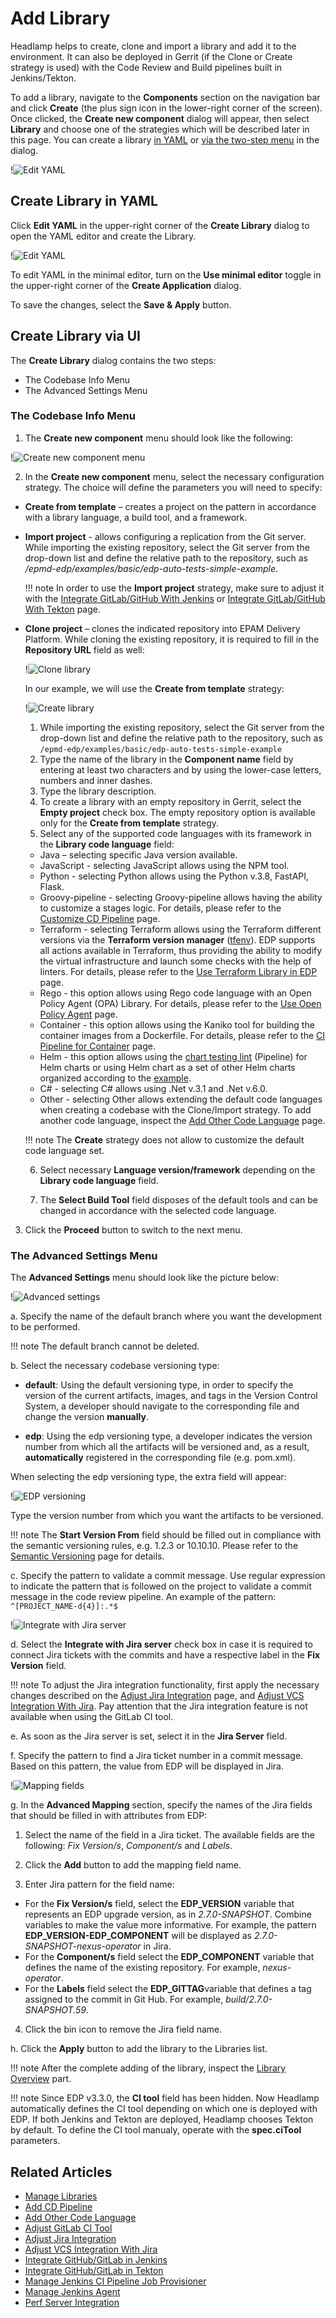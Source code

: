 # Add Library

Headlamp helps to create, clone and import a library and add it to the environment. It can also be deployed in Gerrit (if the Clone or Create strategy is used) with the Code Review and Build pipelines built in Jenkins/Tekton.

To add a library, navigate to the **Components** section on the navigation bar and click **Create** (the plus sign icon in the lower-right corner of the screen). Once clicked, the **Create new component** dialog will appear, then select **Library** and choose one of the strategies which will be described later in this page. You can create a library [in YAML](#YAML) or [via the two-step menu](#menu) in the dialog.

  !![Edit YAML](../assets/headlamp-user-guide/headlamp_new_component_library.png "Create new component menu")

## Create Library in YAML <a name="YAML"></a>

Click **Edit YAML** in the upper-right corner of the **Create Library** dialog to open the YAML editor and create the Library.

  !![Edit YAML](../assets/headlamp-user-guide/headlamp-yaml-edit-library.png "Edit YAML")

To edit YAML in the minimal editor, turn on the **Use minimal editor** toggle in the upper-right corner of the **Create Application** dialog.

To save the changes, select the **Save & Apply** button.

## Create Library via UI <a name="menu"></a>

The **Create Library** dialog contains the two steps:

* The Codebase Info Menu
* The Advanced Settings Menu

### The Codebase Info Menu

1. The **Create new component** menu should look like the following:

  !![Create new component menu](../assets/headlamp-user-guide/headlamp_new_component_library.png "Create new component menu")

2. In the **Create new component** menu, select the necessary configuration strategy. The choice will define the parameters you will need to specify:

  * **Create from template** – creates a project on the pattern in accordance with a library language, a build tool, and a framework.

  * **Import project** - allows configuring a replication from the Git server. While importing the existing repository, select the Git server from the drop-down list and define the relative path to the repository, such as */epmd-edp/examples/basic/edp-auto-tests-simple-example*.

    !!! note
        In order to use the **Import project** strategy, make sure to adjust it with the [Integrate GitLab/GitHub With Jenkins](../operator-guide/import-strategy-jenkins.md) or [Integrate GitLab/GitHub With Tekton](../operator-guide/import-strategy-tekton.md) page.

  * **Clone project** – clones the indicated repository into EPAM Delivery Platform. While cloning the existing repository, it is required to fill in the **Repository URL** field as well:

    !![Clone library](../assets/headlamp-user-guide/headlamp-clone-library.png "Clone library")

    In our example, we will use the **Create from template** strategy:

    !![Create library](../assets/headlamp-user-guide/headlamp-library-codebase-info.png "Create library")

    1. While importing the existing repository, select the Git server from the drop-down list and define the relative path to the repository, such as `/epmd-edp/examples/basic/edp-auto-tests-simple-example`
    2. Type the name of the library in the **Component name** field by entering at least two characters and by using the lower-case letters, numbers and inner dashes.
    3. Type the library description.
    4. To create a library with an empty repository in Gerrit, select the **Empty project** check box. The empty repository option is available only for the **Create from template** strategy.
    5. Select any of the supported code languages with its framework in the **Library code language** field:

      * Java – selecting specific Java version available.
      * JavaScript - selecting JavaScript allows using the NPM tool.
      * Python - selecting Python allows using the Python v.3.8, FastAPI, Flask.
      * Groovy-pipeline - selecting Groovy-pipeline allows having the ability to customize a stages logic. For details,
        please refer to the [Customize CD Pipeline](../user-guide/customize-cd-pipeline.md) page.
      * Terraform - selecting Terraform allows using the Terraform different versions via the **Terraform version manager** ([tfenv](https://github.com/tfutils/tfenv#usage)).
        EDP supports all actions available in Terraform, thus providing the ability to modify the virtual infrastructure and launch some checks with the help of linters.
        For details, please refer to the [Use Terraform Library in EDP](../user-guide/terraform-stages.md) page.
      * Rego - this option allows using Rego code language with an Open Policy Agent (OPA) Library. For details, please
        refer to the [Use Open Policy Agent](../user-guide/opa-stages.md) page.
      * Container - this option allows using the Kaniko tool for building the container images from a Dockerfile. For details, please refer to the [CI Pipeline for Container](../user-guide/container-stages.md) page.
      * Helm - this option allows using the [chart testing lint](https://github.com/helm/chart-testing) (Pipeline) for Helm charts or using Helm chart as a set of other Helm charts organized according to the [example](https://github.com/argoproj/argo-helm/tree/main).
      * C# - selecting C# allows using .Net v.3.1 and .Net v.6.0.
      * Other - selecting Other allows extending the default code languages when creating a codebase with the Clone/Import strategy. To add another code language, inspect the [Add Other Code Language](../operator-guide/add-other-code-language.md) page.

      !!! note
          The **Create** strategy does not allow to customize the default code language set.

    6. Select necessary **Language version/framework** depending on the **Library code language** field.

    7. The **Select Build Tool** field disposes of the default tools and can be changed in accordance with the selected code language.

3. Click the **Proceed** button to switch to the next menu.

### The Advanced Settings Menu

The **Advanced Settings** menu should look like the picture below:

  !![Advanced settings](../assets/headlamp-user-guide/headlamp-library-advanced-settings-menu.png "Advanced settings")

a. Specify the name of the default branch where you want the development to be performed.

!!! note
    The default branch cannot be deleted.

b. Select the necessary codebase versioning type:

* **default**: Using the default versioning type, in order to specify the version of the current artifacts, images, and tags in the Version Control System, a developer should navigate to the corresponding file and change the version **manually**.

* **edp**: Using the edp versioning type, a developer indicates the version number from which all the artifacts will be versioned and, as a result, **automatically** registered in the corresponding file (e.g. pom.xml).

When selecting the edp versioning type, the extra field will appear:

  !![EDP versioning](../assets/headlamp-user-guide/headlamp-library-edp-versioning.png "EDP versioning")

Type the version number from which you want the artifacts to be versioned.

!!! note
    The **Start Version From** field should be filled out in compliance with the semantic versioning rules, e.g. 1.2.3 or 10.10.10. Please refer to the [Semantic Versioning](https://semver.org/) page for details.

c. Specify the pattern to validate a commit message. Use regular expression to indicate the pattern that is followed on the project to validate a commit message in the code review pipeline. An example of the pattern: `^[PROJECT_NAME-d{4}]:.*$`

  !![Integrate with Jira server](../assets/headlamp-user-guide/headlamp-library-jira-server.png "Integrate with Jira server")

d. Select the **Integrate with Jira server** check box in case it is required to connect Jira tickets with the commits
and have a respective label in the **Fix Version** field.

!!! note
    To adjust the Jira integration functionality, first apply the necessary changes described on the [Adjust Jira Integration](../operator-guide/jira-integration.md) page,
    and [Adjust VCS Integration With Jira](../operator-guide/jira-gerrit-integration.md). Pay attention that the Jira integration feature is not available when using the GitLab CI tool.

e. As soon as the Jira server is set, select it in the **Jira Server** field.

f. Specify the pattern to find a Jira ticket number in a commit message. Based on this pattern, the value from EDP will be displayed in Jira.

  !![Mapping fields](../assets/headlamp-user-guide/headlamp-library-advanced-mapping.png "Mapping fields")

g. In the **Advanced Mapping** section, specify the names of the Jira fields that should be filled in with attributes from EDP:

1. Select the name of the field in a Jira ticket. The available fields are the following: *Fix Version/s*, *Component/s* and *Labels*.

2. Click the **Add** button to add the mapping field name.

3. Enter Jira pattern for the field name:

  * For the **Fix Version/s** field, select the **EDP_VERSION** variable that represents an EDP upgrade version, as in _2.7.0-SNAPSHOT_.
  Combine variables to make the value more informative. For example, the pattern **EDP_VERSION-EDP_COMPONENT** will be displayed as _2.7.0-SNAPSHOT-nexus-operator_ in Jira.
  * For the **Component/s** field select the **EDP_COMPONENT** variable that defines the name of the existing repository. For example, _nexus-operator_.
  * For the **Labels** field select the **EDP_GITTAG**variable that defines a tag assigned to the commit in Git Hub. For example, _build/2.7.0-SNAPSHOT.59_.

4. Click the bin icon to remove the Jira field name.

h. Click the **Apply** button to add the library to the Libraries list.

!!! note
    After the complete adding of the library, inspect the [Library Overview](library.md) part.

!!! note
    Since EDP v3.3.0, the **CI tool** field has been hidden. Now Headlamp automatically defines the CI tool depending on which one is deployed with EDP. If both Jenkins and Tekton are deployed, Headlamp chooses Tekton by default. To define the CI tool manualy, operate with the **spec.ciTool** parameters.

## Related Articles

* [Manage Libraries](library.md)
* [Add CD Pipeline](add-cd-pipeline.md)
* [Add Other Code Language](../operator-guide/add-other-code-language.md)
* [Adjust GitLab CI Tool](../operator-guide/gitlabci-integration.md)
* [Adjust Jira Integration](../operator-guide/jira-integration.md)
* [Adjust VCS Integration With Jira](../operator-guide/jira-gerrit-integration.md)
* [Integrate GitHub/GitLab in Jenkins](../operator-guide/import-strategy-jenkins.md)
* [Integrate GitHub/GitLab in Tekton](../operator-guide/import-strategy-tekton.md)
* [Manage Jenkins CI Pipeline Job Provisioner](../operator-guide/manage-jenkins-ci-job-provision.md)
* [Manage Jenkins Agent](../operator-guide/add-jenkins-agent.md)
* [Perf Server Integration](../operator-guide/perf-integration.md)

[//]: # (* [Use Terraform Library in EDP]&#40;terraform-stages.md&#41;)

[//]: # (* [Use Open Policy Agent Library in EDP]&#40;opa-stages.md&#41;)
